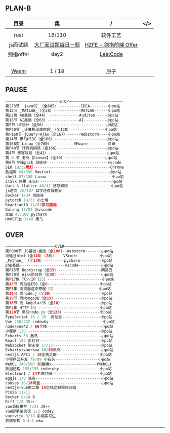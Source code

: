##                                                													PLAN-B

|                             目录                             |                      集                       |                              /                               | </>  |
| :----------------------------------------------------------: | :-------------------------------------------: | :----------------------------------------------------------: | :--: |
|                                                              |                                               |                                                              |      |
|                             rust                             |                    18/110                     |                           软件工艺                           |      |
|                           js面试题                           | [大厂面试题每日一题](https://q.shanyue.tech/) | [HZFE - 剑指前端 Offer](http://febook.hzfe.org/awesome-interview/) |      |
|                          剑指offer                           |                     day2                      | [LeetCode](https://leetcode-cn.com/study-plan/lcof/?progress=0vxlbdm) |      |
|                                                              |                                               |                                                              |      |
|                                                              |                                               |                                                              |      |
|                                                              |                                               |                                                              |      |
|                                                              |                                               |                                                              |      |
| [Wasm](https://www.bilibili.com/video/BV19a41127Dq?from=search&seid=6016756830979640506) |                    1 / 18                     |                             原子                             |      |



## PAUSE

```JavaScript
========================STOP========================
第273节 _javaSE_（全685） ---------IDEA--------小po站
第12节 _MATLAB_（全58）------------MATLAB------小po站
第p2页 AU基础（全44） -------------Auditon-----小po站
第16节 AI基础（全63）--------------AI----------小po站
第5节 UI设计（全56）---------------------------小破站
第P20节 _计算机组成原理_（全128）---------------小po站
第P160节 jQuery+Ajax（全167）------Webstorm----小po站 
第14节 黑马H53C（全106）-----------------------小po站
第168页 Linux（全700） ---------VMware---------鸟哥
第P48节 计算机网络（全166）---------------------小po站
第4节 黑客攻防（全41）--------------------------小po站
第 8 节 老马【Canvas】（全30）------------------小po站
第6节 Webpack 尚硅谷---------------------------vscode
SEO 18/32燃灯----------------------------------Chrome
数据库 64/350 Navicat--------------------------小po站
shell 87/180 Linux-----------------------------小po站
iTalk 停更 H/ws--------------------------------小po站
dart & flutter 40/47 悠悠知晓  -----------------小po站
js逆向 25/107 自学还得看教父
docker 1/34 尚硅谷
pytorch 14/33 小土堆
React+antD 11/63学习猿地
Golang 17/52 冰vscode
爬虫 43/100 pycharm
HmOS开发 3/49 黑马
```



## OVER

```java
======================OVER=====================
第P000节 JS基础+高级（全188)--Webstorm-------小po站
尚硅谷html（全148）(2刷)----VScode----------小po站
_Python_ （全130）---------pycharm---------小po站
php基础--------------------vscode----------小po站
第P15节 Bootstrap（全15）-------------------网易云
第P30节 Ajax尚硅谷（全30）-------------------小po站
第P17集 TCP/IP（23）------------------------小po站
第47节 尚硅谷ES6（全6-----------------------小po站
第P3集 浏览器渲染原理（3）-------------------小po站
第20节 尚node.j（全20）---------------------小po站
第19节 尚MongoDB（全19）--------------------小po站
第18节 尚 AngularJS（全18）-----------------小po站
第P3集 HTTP（9）---------------------------小po站
第120节 黑马node.js（全120）----------------小po站 
TypeScript 30 / 30  尚硅谷-----------------小po站
Vue 230/232 codewhy------------------------小po站
node+vue42 / 66全栈------------------------小po站
小程序 130 --------------------------------小po站
Echarts 53 黑马----------------------------小po站
React 126 尚硅谷---------------------------小po站
Websocket 聊天室 17/17---------------------小po站
Echarts+vue+koa 80/95黑马------------------小po站
nestjs-API1 / 10全栈之巅-------------------小po站
小程序云开发 78/89 小石头-------------------小po站
WebGL 340/500 3D建模x--------------------《WebGL》
数据结构 155/155 coderwhy------------------小po站
Electron1 / 24老陈打码---------------------小po站
eggjs 1/8 晓舟-----------------------------小po站
canvas 18/18阿里---------------------------小po站
nestjs+vue第二章 14全栈之巅视频网站
Pinia 11/11
Docker 9/24 B
Diff 1/4 JS++
vue源码重写 7/21 JS++
vue脚手架实现 1/2 codey
vue+vite 3/18 前端实习生
前端架构 6-4.1 mkw
```

---





